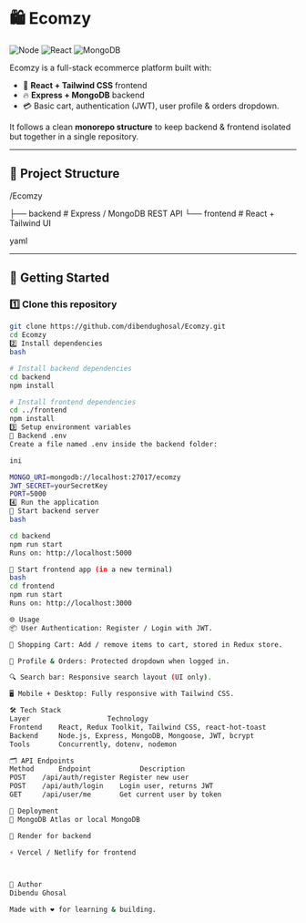 # 🛍️ Ecomzy

![Node](https://img.shields.io/badge/Node.js-18.x-blue)
![React](https://img.shields.io/badge/React-18-blue)
![MongoDB](https://img.shields.io/badge/MongoDB-Database-green)

Ecomzy is a full-stack ecommerce platform built with:
- 🚀 **React + Tailwind CSS** frontend
- 🔥 **Express + MongoDB** backend
- 💳 Basic cart, authentication (JWT), user profile & orders dropdown.

It follows a clean **monorepo structure** to keep backend & frontend isolated but together in a single repository.

---

## 📂 Project Structure

/Ecomzy

├── backend     # Express / MongoDB REST API
└── frontend    # React + Tailwind UI

yaml

---

## 🚀 Getting Started

### 1️⃣ Clone this repository

```bash
git clone https://github.com/dibendughosal/Ecomzy.git
cd Ecomzy
2️⃣ Install dependencies
bash

# Install backend dependencies
cd backend
npm install

# Install frontend dependencies
cd ../frontend
npm install
3️⃣ Setup environment variables
📝 Backend .env
Create a file named .env inside the backend folder:

ini

MONGO_URI=mongodb://localhost:27017/ecomzy
JWT_SECRET=yourSecretKey
PORT=5000
4️⃣ Run the application
🚀 Start backend server
bash

cd backend
npm run start
Runs on: http://localhost:5000

🚀 Start frontend app (in a new terminal)
bash
cd frontend
npm run start
Runs on: http://localhost:3000

🌐 Usage
📦 User Authentication: Register / Login with JWT.

🛒 Shopping Cart: Add / remove items to cart, stored in Redux store.

👤 Profile & Orders: Protected dropdown when logged in.

🔍 Search bar: Responsive search layout (UI only).

🖥 Mobile + Desktop: Fully responsive with Tailwind CSS.

🛠️ Tech Stack
Layer	                Technology
Frontend	React, Redux Toolkit, Tailwind CSS, react-hot-toast
Backend 	Node.js, Express, MongoDB, Mongoose, JWT, bcrypt
Tools	    Concurrently, dotenv, nodemon

🗂️ API Endpoints
Method      Endpoint            Description
POST    /api/auth/register Register new user
POST    /api/auth/login	   Login user, returns JWT
GET     /api/user/me       Get current user by token

🚀 Deployment
🐳 MongoDB Atlas or local MongoDB

🚀 Render for backend

⚡ Vercel / Netlify for frontend



🙌 Author
Dibendu Ghosal

Made with ❤️ for learning & building.